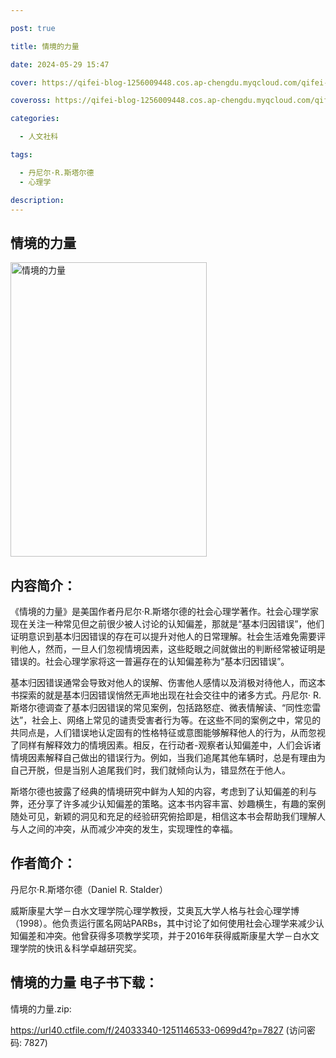 ```yaml
---

post: true

title: 情境的力量

date: 2024-05-29 15:47

cover: https://qifei-blog-1256009448.cos.ap-chengdu.myqcloud.com/qifei-blog/657f8f69c458853aef58039e.jpg

coveross: https://qifei-blog-1256009448.cos.ap-chengdu.myqcloud.com/qifei-blog/657f8f69c458853aef58039e.jpg

categories:

  - 人文社科

tags:

  - 丹尼尔·R.斯塔尔德
  - 心理学

description:
---
```


## 情境的力量
<img alt="情境的力量 " class="aligncenter loaded" data-was-processed="true" decoding="async" fetchpriority="high" height="471" src="https://qifei-blog-1256009448.cos.ap-chengdu.myqcloud.com/qifei-blog/657f8f69c458853aef58039e.jpg" style="cursor: zoom-in;" width="314"/>

## 内容简介：

《情境的力量》是美国作者丹尼尔·R.斯塔尔德的社会心理学著作。社会心理学家现在关注一种常见但之前很少被人讨论的认知偏差，那就是“基本归因错误”，他们证明意识到基本归因错误的存在可以提升对他人的日常理解。社会生活难免需要评判他人，然而，一旦人们忽视情境因素，这些眨眼之间就做出的判断经常被证明是错误的。社会心理学家将这一普遍存在的认知偏差称为“基本归因错误”。

基本归因错误通常会导致对他人的误解、伤害他人感情以及消极对待他人，而这本书探索的就是基本归因错误悄然无声地出现在社会交往中的诸多方式。丹尼尔· R. 斯塔尔德调查了基本归因错误的常见案例，包括路怒症、微表情解读、“同性恋雷达”，社会上、网络上常见的谴责受害者行为等。在这些不同的案例之中，常见的共同点是，人们错误地认定固有的性格特征或意图能够解释他人的行为，从而忽视了同样有解释效力的情境因素。相反，在行动者-观察者认知偏差中，人们会诉诸情境因素解释自己做出的错误行为。例如，当我们追尾其他车辆时，总是有理由为自己开脱，但是当别人追尾我们时，我们就倾向认为，错显然在于他人。

斯塔尔德也披露了经典的情境研究中鲜为人知的内容，考虑到了认知偏差的利与弊，还分享了许多减少认知偏差的策略。这本书内容丰富、妙趣横生，有趣的案例随处可见，新颖的洞见和充足的经验研究俯拾即是，相信这本书会帮助我们理解人与人之间的冲突，从而减少冲突的发生，实现理性的幸福。

## 作者简介：

丹尼尔·R.斯塔尔德（Daniel R. Stalder）

威斯康星大学－白水文理学院心理学教授，艾奥瓦大学人格与社会心理学博（1998）。他负责运行匿名网站PARBs，其中讨论了如何使用社会心理学来减少认知偏差和冲突。他曾获得多项教学奖项，并于2016年获得威斯康星大学－白水文理学院的快讯＆科学卓越研究奖。

## 情境的力量 电子书下载：

情境的力量.zip: 

https://url40.ctfile.com/f/24033340-1251146533-0699d4?p=7827 (访问密码: 7827)
